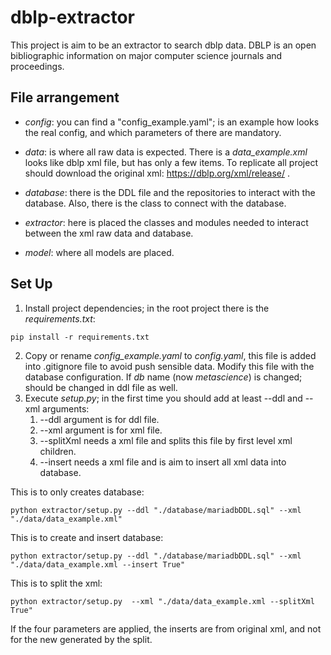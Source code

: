 # dblp-extractor

This project is aim to be an extractor to search dblp data. DBLP is an open bibliographic 
information on major computer science journals and proceedings.

## File arrangement

* _config_:  you can find a "config_example.yaml"; is an example how looks the real
config, and which parameters of there are mandatory.

* _data_: is where all raw data is expected. There is a _data_example.xml_ looks
like dblp xml file, but has only a few items. To replicate all project should download the
original xml: https://dblp.org/xml/release/ .

* _database_: there is the DDL file and the repositories to interact with the database. Also, 
there is the class to connect with the database.

* _extractor_: here is placed the classes and modules needed to interact between the xml raw
data and database.

* _model_: where all models are placed.

## Set Up
1. Install project dependencies; in the root project there is the _requirements.txt_:

```console
pip install -r requirements.txt
```

2. Copy or rename *config_example.yaml* to *config.yaml*, this file is added into .gitignore
file to avoid push sensible data. Modify this file with the database configuration. If *db*
name (now *metascience*) is changed; should be changed in ddl file as well.
3. Execute *setup.py*; in the first time you should add at least --ddl and --xml arguments:
   1. --ddl argument is for ddl file.
   2. --xml argument is for xml file.
   3. --splitXml needs a xml file and splits this file by first level xml children.
   4. --insert needs a xml file and is aim to insert all xml data into database.

This is to only creates database:
```console
python extractor/setup.py --ddl "./database/mariadbDDL.sql" --xml "./data/data_example.xml"
```

This is to create and insert database: 
```console
python extractor/setup.py --ddl "./database/mariadbDDL.sql" --xml "./data/data_example.xml --insert True"
```
This is to split the xml:
```console
python extractor/setup.py  --xml "./data/data_example.xml --splitXml True"
```

If the four parameters are applied, the inserts are from original xml, and not for 
the new generated by the split.